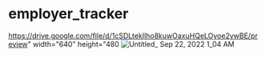 # employer_tracker

https://drive.google.com/file/d/1cSDLtekIlho8kuwOaxuHQeLOyoe2ywBE/preview" width="640" height="480
![Untitled_ Sep 22, 2022 1_04 AM](https://user-images.githubusercontent.com/108379616/191662854-ac2742f0-6c3f-4f93-8727-9d4bae416bb9.gif)
